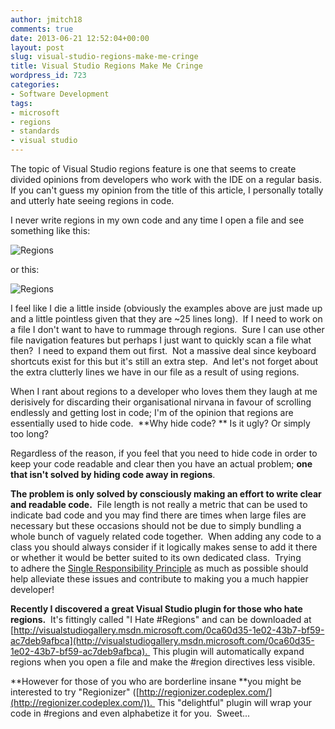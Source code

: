 ```yaml
---
author: jmitch18
comments: true
date: 2013-06-21 12:52:04+00:00
layout: post
slug: visual-studio-regions-make-me-cringe
title: Visual Studio Regions Make Me Cringe
wordpress_id: 723
categories:
- Software Development
tags:
- microsoft
- regions
- standards
- visual studio
---
```


The topic of Visual Studio regions feature is one that seems to create divided opinions from developers who work with the IDE on a regular basis.  If you can't guess my opinion from the title of this article, I personally totally and utterly hate seeing regions in code.

<!-- more -->

I never write regions in my own code and any time I open a file and see something like this:

![Regions](http://i1288.photobucket.com/albums/b495/jmitch181/regions_zps14c63d6d.png)

or this:

![Regions](http://i1288.photobucket.com/albums/b495/jmitch181/regions2_zpsefc5ba3e.png)

I feel like I die a little inside (obviously the examples above are just made up and a little pointless given that they are ~25 lines long).  If I need to work on a file I don't want to have to rummage through regions.  Sure I can use other file navigation features but perhaps I just want to quickly scan a file what then?  I need to expand them out first.  Not a massive deal since keyboard shortcuts exist for this but it's still an extra step.  And let's not forget about the extra clutterly lines we have in our file as a result of using regions.

When I rant about regions to a developer who loves them they laugh at me derisively for discarding their organisational nirvana in favour of scrolling endlessly and getting lost in code; I'm of the opinion that regions are essentially used to hide code.  **Why hide code? ** Is it ugly? Or simply too long?

Regardless of the reason, if you feel that you need to hide code in order to keep your code readable and clear then you have an actual problem; **one that isn't solved by hiding code away in regions**.

**The problem is only solved by consciously making an effort to write clear and readable code.**  File length is not really a metric that can be used to indicate bad code and you may find there are times when large files are necessary but these occasions should not be due to simply bundling a whole bunch of vaguely related code together.  When adding any code to a class you should always consider if it logically makes sense to add it there or whether it would be better suited to its own dedicated class.  Trying to adhere the [Single Responsibility Principle](http://en.wikipedia.org/wiki/Single_responsibility_principle) as much as possible should help alleviate these issues and contribute to making you a much happier developer!

**Recently I discovered a great Visual Studio plugin for those who hate regions.**  It's fittingly called "I Hate #Regions" and can be downloaded at [http://visualstudiogallery.msdn.microsoft.com/0ca60d35-1e02-43b7-bf59-ac7deb9afbca](http://visualstudiogallery.msdn.microsoft.com/0ca60d35-1e02-43b7-bf59-ac7deb9afbca).  This plugin will automatically expand regions when you open a file and make the #region directives less visible.

**However for those of you who are borderline insane **you might be interested to try "Regionizer" ([http://regionizer.codeplex.com/](http://regionizer.codeplex.com/)).  This "delightful" plugin will wrap your code in #regions and even alphabetize it for you.  Sweet...






